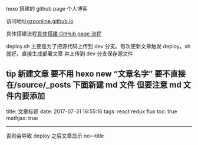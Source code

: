 hexo 搭建的 github page 个人博客

访问地址[gzponline.github.io](https://gzponline.github.io/)

具体搭建流程[具体搭建 GitHub page 流程](https://gzponline.github.io/2016/01/29/hexo+github%E6%90%AD%E5%BB%BA%E6%9C%80%E7%AE%80%E5%8D%95%E4%B8%AA%E4%BA%BA%E5%8D%9A%E5%AE%A2/)

deploy.sh 主要是为了把源代码上传到 dev 分支。每次更新文章触发 deploy。sh 就好。直接生成部署文章 并上传到 dev 分支保存源文件

## tip 新建文章 要不用 hexo new “文章名字” 要不直接在/source/\_posts 下面新建 md 文件 但要注意 md 文件内要添加

title: 文章标题
date: 2017-07-31 16:55:16
tags: react redux flux
toc: true
mathjax: true

---

否则会导致 deploy 之后文章显示 no—title
